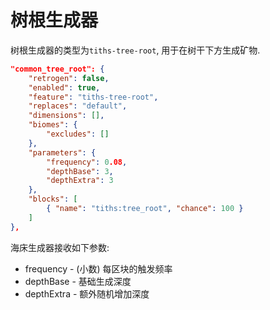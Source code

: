 # 树根生成器

树根生成器的类型为`tiths-tree-root`, 用于在树干下方生成矿物.

```json
"common_tree_root": {
	"retrogen": false,
	"enabled": true,
	"feature": "tiths-tree-root",
	"replaces": "default",
	"dimensions": [],
	"biomes": {
		"excludes": []
	},
	"parameters": {
		"frequency": 0.08,
        "depthBase": 3,
        "depthExtra": 3
	},
	"blocks": [
		{ "name": "tiths:tree_root", "chance": 100 }
	]
},
```

海床生成器接收如下参数:

* frequency - (小数) 每区块的触发频率
* depthBase - 基础生成深度
* depthExtra - 额外随机增加深度
